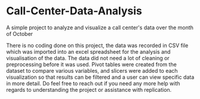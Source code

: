 # Call-Center-Data-Analysis
A simple project to analyze and visualize a call center's data over the month of October

There is no coding done on this project, the data was recorded in CSV file which was imported into an excel spreadsheet for the analysis and visualisation of the data. The data did not need a lot of cleaning or preprocessing before it was used. Pivot tables were created from the dataset to compare various variables, and slicers were added to each visualization so that results can be filtered and a user can view specific data in more detail.
Do feel free to reach out if you need any more help with regards to understanding the project or assistance with replication.
